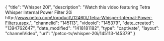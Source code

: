 {
    "title": "Whisper 20i",
    "description": "Watch this video featuring Tetra Whisper Internal Power Filter 20i http:\/\/www.petco.com\/product\/12460\/Tetra-Whisper-Internal-Power-Filters.aspx.",
    "channelid": "145113",
    "videoid": "145379",
    "date_created": "1394762647",
    "date_modified": "1418181182",
    "type": "captivate",
    "layout": "channelVideo",
    "url": "\/petco-tv\/whisper-20i\/145113-145379"
}